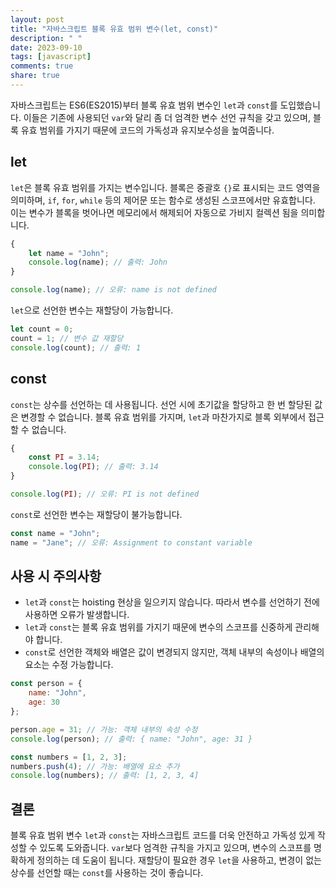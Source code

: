 ```yaml
---
layout: post
title: "자바스크립트 블록 유효 범위 변수(let, const)"
description: " "
date: 2023-09-10
tags: [javascript]
comments: true
share: true
---
```


자바스크립트는 ES6(ES2015)부터 블록 유효 범위 변수인 `let`과 `const`를 도입했습니다. 이들은 기존에 사용되던 `var`와 달리 좀 더 엄격한 변수 선언 규칙을 갖고 있으며, 블록 유효 범위를 가지기 때문에 코드의 가독성과 유지보수성을 높여줍니다.

## let

`let`은 블록 유효 범위를 가지는 변수입니다. 블록은 중괄호 `{}`로 표시되는 코드 영역을 의미하며, `if`, `for`, `while` 등의 제어문 또는 함수로 생성된 스코프에서만 유효합니다. 이는 변수가 블록을 벗어나면 메모리에서 해제되어 자동으로 가비지 컬렉션 됨을 의미합니다.

```javascript
{
    let name = "John";
    console.log(name); // 출력: John
}

console.log(name); // 오류: name is not defined
```

`let`으로 선언한 변수는 재할당이 가능합니다.

```javascript
let count = 0;
count = 1; // 변수 값 재할당
console.log(count); // 출력: 1
```

## const

`const`는 상수를 선언하는 데 사용됩니다. 선언 시에 초기값을 할당하고 한 번 할당된 값은 변경할 수 없습니다. 블록 유효 범위를 가지며, `let`과 마찬가지로 블록 외부에서 접근할 수 없습니다.

```javascript
{
    const PI = 3.14;
    console.log(PI); // 출력: 3.14
}

console.log(PI); // 오류: PI is not defined
```

`const`로 선언한 변수는 재할당이 불가능합니다.

```javascript
const name = "John";
name = "Jane"; // 오류: Assignment to constant variable
```

## 사용 시 주의사항

* `let`과 `const`는 hoisting 현상을 일으키지 않습니다. 따라서 변수를 선언하기 전에 사용하면 오류가 발생합니다.
* `let`과 `const`는 블록 유효 범위를 가지기 때문에 변수의 스코프를 신중하게 관리해야 합니다.
* `const`로 선언한 객체와 배열은 값이 변경되지 않지만, 객체 내부의 속성이나 배열의 요소는 수정 가능합니다.

```javascript
const person = {
    name: "John",
    age: 30
};

person.age = 31; // 가능: 객체 내부의 속성 수정
console.log(person); // 출력: { name: "John", age: 31 }

const numbers = [1, 2, 3];
numbers.push(4); // 가능: 배열에 요소 추가
console.log(numbers); // 출력: [1, 2, 3, 4]
```

## 결론

블록 유효 범위 변수 `let`과 `const`는 자바스크립트 코드를 더욱 안전하고 가독성 있게 작성할 수 있도록 도와줍니다. `var`보다 엄격한 규칙을 가지고 있으며, 변수의 스코프를 명확하게 정의하는 데 도움이 됩니다. 재할당이 필요한 경우 `let`을 사용하고, 변경이 없는 상수를 선언할 때는 `const`를 사용하는 것이 좋습니다.